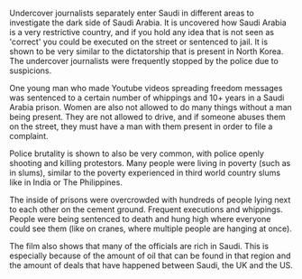 Undercover journalists separately enter Saudi in different areas to investigate the dark side of Saudi Arabia. It is uncovered how Saudi Arabia is a very restrictive country, and if you hold any idea that is not seen as 'correct' you could be executed on the street or sentenced to jail. It is shown to be very similar to the dictatorship that is present in North Korea. The undercover journalists were frequently stopped by the police due to suspicions. 

One young man who made Youtube videos spreading freedom messages was sentenced to a certain number of whippings and 10+ years in a Saudi Arabia prison. Women are also not allowed to do many things without a man being present. They are not allowed to drive, and if someone abuses them on the street, they must have a man with them present in order to file a complaint.

Police brutality is shown to also be very common, with police openly shooting and killing protestors. Many people were living in poverty (such as in slums), similar to the poverty experienced in third world country slums like in India or The Philippines. 

The inside of prisons were overcrowded with hundreds of people lying next to each other on the cement ground. Frequent executions and whippings. People were being sentenced to death and hung high where everyone could see them (like on cranes, where multiple people are hanging at once). 

The film also shows that many of the officials are rich in Saudi. This is especially because of the amount of oil that can be found in that region and the amount of deals that have happened between Saudi, the UK and the US.